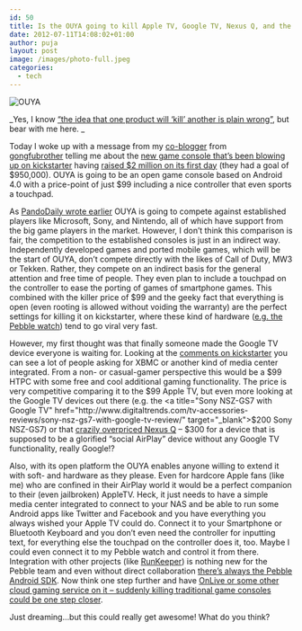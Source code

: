 ```yaml
---
id: 50
title: Is the OUYA going to kill Apple TV, Google TV, Nexus Q, and the HTPC all together?
date: 2012-07-11T14:08:02+01:00
author: puja
layout: post
image: /images/photo-full.jpeg
categories:
  - tech
---
```

![OUYA](/images/photo-full.jpeg)

_Yes, I know <a title="You Don’t Kill Incumbents, You Leapfrog Them or You Lose" href="http://pandodaily.com/2012/06/21/you-dont-kill-incumbents-you-leapfrog-them-or-you-lose/" target="_blank">&#8220;the idea that one product will &#8216;kill&#8217; another is plain wrong&#8221;</a>, but bear with me here. _

Today I woke up with a message from my <a title="2layers" href="http://www.2layers.de/contact.php" target="_blank">co-blogger</a> from <a title="gongfu brother" href="http://www.gongfubrother.com/" target="_blank">gongfubrother</a> telling me about the <a title="OUYA $99 Open Source Gaming Console Blows Up on Kickstarter By Saying 'Hack Me, Please!'" href="http://www.forbes.com/sites/anthonykosner/2012/07/11/ouya-99-open-source-gaming-console-blows-up-on-kickstarter-by-saying-hack-me-please/" target="_blank">new game console that&#8217;s been blowing up on kickstarter</a> having <a title="Update #1: YOU ARE OUR HEROES" href="http://www.kickstarter.com/projects/ouya/ouya-a-new-kind-of-video-game-console/posts/264636" target="_blank">raised $2 million on its first day</a> (they had a goal of $950,000). OUYA is going to be an open game console based on Android 4.0 with a price-point of just $99 including a nice controller that even sports a touchpad.

As <a title="http://pandodaily.com/2012/07/10/ouya-turns-androids-os-into-a-home-gaming-system/" href="http://pandodaily.com/2012/07/10/ouya-turns-androids-os-into-a-home-gaming-system/" target="_blank">PandoDaily wrote earlier</a> OUYA is going to compete against established players like Microsoft, Sony, and Nintendo, all of which have support from the big game players in the market. However, I don&#8217;t think this comparison is fair, the competition to the established consoles is just in an indirect way. Independently developed games and ported mobile games, which will be the start of OUYA, don&#8217;t compete directly with the likes of Call of Duty, MW3 or Tekken. Rather, they compete on an indirect basis for the general attention and free time of people. They even plan to include a touchpad on the controller to ease the porting of games of smartphone games. This combined with the killer price of $99 and the geeky fact that everything is open (even rooting is allowed without voiding the warranty) are the perfect settings for killing it on kickstarter, where these kind of hardware (<a title="Pebble Smart Watch Raises Over $3M On Kickstarter After Asking For Only $100K" href="http://techcrunch.com/2012/04/17/pebble-smart-watch-raises-over-3m-on-kickstarter-after-asking-for-only-100k/" target="_blank">e.g. the Pebble watch</a>) tend to go viral very fast.

However, my first thought was that finally someone made the Google TV device everyone is waiting for. Looking at the <a title="OUYA: A New Kind of Video Game Console - Comments" href="http://www.kickstarter.com/projects/ouya/ouya-a-new-kind-of-video-game-console/comments" target="_blank">comments on kickstarter</a> you can see a lot of people asking for XBMC or another kind of media center integrated. From a non- or casual-gamer perspective this would be a $99 HTPC with some free and cool additional gaming functionality. The price is very competitive comparing it to the $99 Apple TV, but even more looking at the Google TV devices out there (e.g. the <a title="Sony NSZ-GS7 with Google TV" href="http://www.digitaltrends.com/tv-accessories-reviews/sony-nsz-gs7-with-google-tv-review/" target="_blank">$200 Sony NSZ-GS7</a>) or that <a title="http://www.digitaltrends.com/opinion/opinion-the-nexus-q-and-google-tv-have-already-lost-the-war-for-the-living-room/" href="http://www.digitaltrends.com/opinion/opinion-the-nexus-q-and-google-tv-have-already-lost-the-war-for-the-living-room/" target="_blank">crazily overpriced Nexus Q</a> &#8211; $300 for a device that is supposed to be a glorified &#8220;social AirPlay&#8221; device without any Google TV functionality, really Google!?

Also, with its open platform the OUYA enables anyone willing to extend it with soft- and hardware as they please. Even for hardcore Apple fans (like me) who are confined in their AirPlay world it would be a perfect companion to their (even jailbroken) AppleTV. Heck, it just needs to have a simple media center integrated to connect to your NAS and be able to run some Android apps like Twitter and Facebook and you have everything you always wished your Apple TV could do. Connect it to your Smartphone or Bluetooth Keyboard and you don&#8217;t even need the controller for inputting text, for everything else the touchpad on the controller does it, too. Maybe I could even connect it to my Pebble watch and control it from there. Integration with other projects (like <a title="Update #8: RunKeeper Announces App for Pebble!" href="http://www.kickstarter.com/projects/597507018/pebble-e-paper-watch-for-iphone-and-android/posts/219236" target="_blank">RunKeeper</a>) is nothing new for the Pebble team and even without direct collaboration <a title="Pebble Android SDK Google I/O Developer Preview" href="http://developer.getpebble.com/" target="_blank">there&#8217;s always the Pebble Android SDK</a>. Now think one step further and have <a title="Could Cloud Gaming Kill The Next-Generation Video Game Console?" href="http://techcrunch.com/2012/07/07/cloud-gaming-xbox-720-ps4-game-console/" target="_blank">OnLive or some other cloud gaming service on it &#8211; suddenly killing traditional game consoles could be one step closer</a>.

Just dreaming&#8230;but this could really get awesome! What do you think?